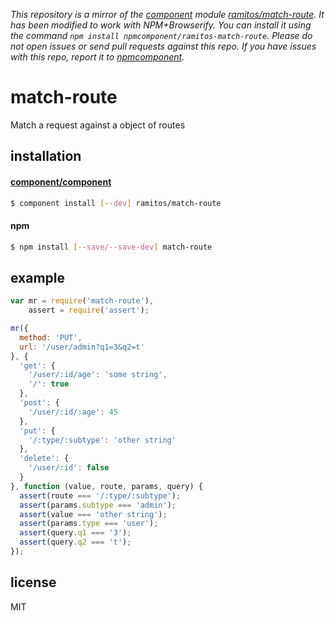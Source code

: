 *This repository is a mirror of the [component](http://component.io) module [ramitos/match-route](http://github.com/ramitos/match-route). It has been modified to work with NPM+Browserify. You can install it using the command `npm install npmcomponent/ramitos-match-route`. Please do not open issues or send pull requests against this repo. If you have issues with this repo, report it to [npmcomponent](https://github.com/airportyh/npmcomponent).*
# match-route

Match a request against a object of routes

## installation

#### [component/component](https://github.com/component/component)

```bash
$ component install [--dev] ramitos/match-route
```

#### npm

```bash
$ npm install [--save/--save-dev] match-route
```

## example

```js
var mr = require('match-route'),
    assert = require('assert');

mr({
  method: 'PUT',
  url: '/user/admin?q1=3&q2=t'
}, {
  'get': {
    '/user/:id/age': 'some string',
    '/': true
  },
  'post': {
    '/user/:id/:age': 45
  },
  'put': {
    '/:type/:subtype': 'other string'
  },
  'delete': {
    '/user/:id': false
  }
}, function (value, route, params, query) {
  assert(route === '/:type/:subtype');
  assert(params.subtype === 'admin');
  assert(value === 'other string');
  assert(params.type === 'user');
  assert(query.q1 === '3');
  assert(query.q2 === 't');
});
```

## license

MIT